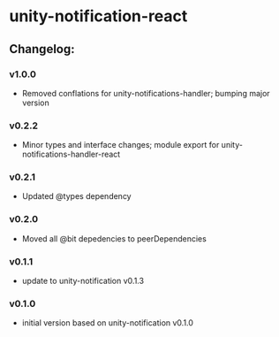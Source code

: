 # unity-notification-react

## Changelog:

### v1.0.0
- Removed conflations for unity-notifications-handler; bumping major version

### v0.2.2
- Minor types and interface changes; module export for unity-notifications-handler-react

### v0.2.1
- Updated @types dependency

### v0.2.0
- Moved all @bit depedencies to peerDependencies

### v0.1.1
- update to unity-notification v0.1.3

### v0.1.0
- initial version based on unity-notification v0.1.0
